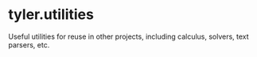 tyler.utilities
===============

Useful utilities for reuse in other projects, including calculus, solvers, text parsers, etc.

